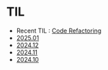 # TIL

- Recent TIL : [Code Refactoring](https://github.com/wriml92/TIL/blob/main/2025.01/250119.md)
- [2025.01](https://github.com/wriml92/TIL/tree/main/2025.01)
- [2024.12](https://github.com/wriml92/TIL/tree/main/2024.12)
- [2024.11](https://github.com/wriml92/TIL/tree/main/2024.11)
- [2024.10](https://github.com/wriml92/TIL/tree/main/2024.10)
